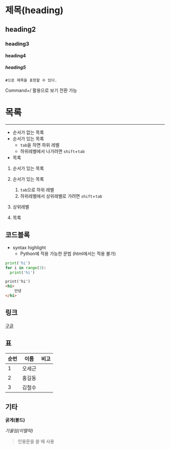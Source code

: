 

# 제목(heading)

## heading2

### heading3

#### heading4

##### heading5

`#으로 제목을 표현할 수 있다.`

Command+/ 활용으로 보기 전환 가능



# 목록

---

- 순서가 없는 목록
- 순서가 있는 목록
  - `tab`을 하면 하위 레벨
  - 하위레벨에서 나가려면 `shift`+`tab`
- 목록

1. 순서가 있는 목록
2. 순서가 있는 목록
   1. `tab`으로 하위 레벨
   2. 하위레벨에서 상위레벨로 가려면 `shift`+`tab`
3. 상위레벨

1. 목록



## 코드블록

- syntax highlight
  - Python에 적용 가능한 문법 (html에서는 적용 불가)

```python
print('hi')
for i in range(3):
  print('hi')
```

```html
print('hi')
<hi>
	안녕
</hi>
```

## 링크

[구글](google.com)



## 표

| 순번 | 이름   | 비고 |
| ---- | ------ | ---- |
| 1    | 오세근 |      |
| 2    | 홍길동 |      |
| 3    | 김철수 |      |



## 기타

**굵게(볼드)**

*기울임(이탤릭)*

> 인용문을 쓸 때 사용
